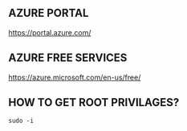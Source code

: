 ## AZURE PORTAL

<https://portal.azure.com/>

## AZURE FREE SERVICES

<https://azure.microsoft.com/en-us/free/>

## HOW TO GET ROOT PRIVILAGES?

`sudo -i`